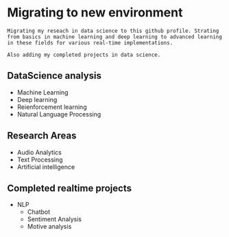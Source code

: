 # Migrating to new environment

```
Migrating my reseach in data science to this github profile. Strating from basics in machine learning and deep learning to advanced learning in these fields for various real-time implementations.

Also adding my completed projects in data science. 
```

## DataScience analysis
* Machine Learning
* Deep learning
* Reienforcement learning
* Natural Language Processing

## Research Areas
* Audio Analytics
* Text Processing
* Artificial intelligence

## Completed realtime projects
* NLP
  * Chatbot
  * Sentiment Analysis
  * Motive analysis
  

